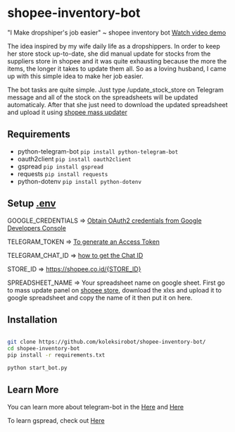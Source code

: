 # shopee-inventory-bot

"I Make dropshiper's job easier" ~ shopee inventory bot [Watch video demo](https://github.com/koleksirobot/shopee-inventory-bot/)

The idea inspired by my wife daily life as a dropshippers. In order to keep her store stock up-to-date, she did manual update for stocks from the suppliers store in shopee and it was quite exhausting because the more the items, the longer it takes to update them all. So as a loving husband, I came up with this simple idea to make her job easier. 

The bot tasks are quite simple. Just type /update_stock_store on Telegram message and all of the stock on the spreadsheets will be updated automaticaly. After that she just need to download the updated spreadsheet and upload it using [shopee mass updater](https://seller.shopee.co.id/edu/article/100)

## Requirements

- python-telegram-bot `pip install python-telegram-bot`
- oauth2client `pip install oauth2client`
- gspread `pip install gspread`
- requests `pip install requests`
- python-dotenv `pip install python-dotenv`

## Setup [.env](https://github.com/koleksirobot/shopee-inventory-bot/blob/master/.env)

GOOGLE_CREDENTIALS => [Obtain OAuth2 credentials from Google Developers Console](http://gspread.readthedocs.org/en/latest/oauth2.html)

TELEGRAM_TOKEN => [To generate an Access Token](https://github.com/python-telegram-bot/python-telegram-bot/wiki/Introduction-to-the-API)

TELEGRAM_CHAT_ID => [how to get the Chat ID](https://answers.splunk.com/answers/590658/telegram-alert-action-where-do-you-get-a-chat-id.html)

STORE_ID => https://shopee.co.id/{STORE_ID}

SPREADSHEET_NAME => Your spreadsheet name on google sheet. First go to mass update panel on [shopee store](https://seller.shopee.co.id/edu/article/100), download the xlxs and upload it to google spreadsheet and copy the name of it then put it on here.


## Installation

```sh

git clone https://github.com/koleksirobot/shopee-inventory-bot/
cd shopee-inventory-bot
pip install -r requirements.txt

python start_bot.py

```

## Learn More

You can learn more about telegram-bot in the [Here](https://medium.com/@arushsharma91/telegram-bot-from-the-first-line-to-deployment-83141129a573) and [Here](https://www.freecodecamp.org/news/learn-to-build-your-first-bot-in-telegram-with-python-4c99526765e4/) 

To learn gspread, check out [Here](https://www.twilio.com/blog/2017/02/an-easy-way-to-read-and-write-to-a-google-spreadsheet-in-python.html)
